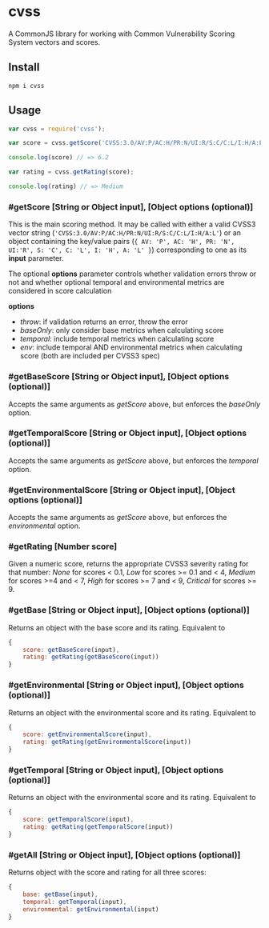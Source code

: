 # cvss
A CommonJS library for working with Common Vulnerability Scoring System vectors and scores.

## Install

`npm i cvss`

## Usage

```javascript
var cvss = require('cvss');

var score = cvss.getScore('CVSS:3.0/AV:P/AC:H/PR:N/UI:R/S:C/C:L/I:H/A:L');

console.log(score) // => 6.2

var rating = cvss.getRating(score);

console.log(rating) // => Medium
```

### #getScore [String or Object input], [Object options (optional)]

This is the main scoring method. It may be called with either a valid CVSS3 vector string (`'CVSS:3.0/AV:P/AC:H/PR:N/UI:R/S:C/C:L/I:H/A:L'`) or an object containing the key/value pairs (`{ AV: 'P', AC: 'H', PR: 'N', UI:'R', S: 'C', C: 'L', I: 'H', A: 'L' }`) corresponding to one as its **input** parameter.

The optional **options** parameter controls whether validation errors throw or not and whether optional temporal and environmental metrics are considered in score calculation

**options**
- _throw_: if validation returns an error, throw the error
- _baseOnly_: only consider base metrics when calculating score
- _temporal_: include temporal metrics when calculating score
- _env_: include temporal AND environmental metrics when calculating score (both are included per CVSS3 spec)

### #getBaseScore [String or Object input], [Object options (optional)]

Accepts the same arguments as _getScore_ above, but enforces the _baseOnly_ option.

### #getTemporalScore [String or Object input], [Object options (optional)]

Accepts the same arguments as _getScore_ above, but enforces the _temporal_ option.
### #getEnvironmentalScore [String or Object input], [Object options (optional)]

Accepts the same arguments as _getScore_ above, but enforces the _environmental_ option.

### #getRating [Number score]

Given a numeric score, returns the appropriate CVSS3 severity rating for that number: _None_ for scores < 0.1, _Low_ for scores >= 0.1 and < 4, _Medium_ for scores >=4 and < 7, _High_ for scores >= 7 and < 9, _Critical_ for scores >= 9.

### #getBase [String or Object input], [Object options (optional)]

Returns an object with the base score and its rating. Equivalent to
```javascript
{
    score: getBaseScore(input),
    rating: getRating(getBaseScore(input))
}
```

### #getEnvironmental [String or Object input], [Object options (optional)]

Returns an object with the environmental score and its rating. Equivalent to
```javascript
{
    score: getEnvironmentalScore(input),
    rating: getRating(getEnvironmentalScore(input))
}
```

### #getTemporal [String or Object input], [Object options (optional)]

Returns an object with the environmental score and its rating. Equivalent to
```javascript
{
    score: getTemporalScore(input),
    rating: getRating(getTemporalScore(input))
}
```

### #getAll [String or Object input], [Object options (optional)]

Returns object with the score and rating for all three scores:
```javascript
{
    base: getBase(input),
    temporal: getTemporal(input),
    environmental: getEnvironmental(input)
}
```
